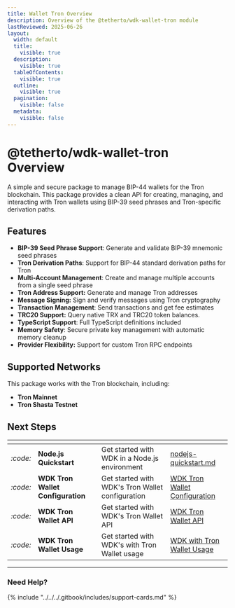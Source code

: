```yaml
---
title: Wallet Tron Overview
description: Overview of the @tetherto/wdk-wallet-tron module
lastReviewed: 2025-06-26
layout:
  width: default
  title:
    visible: true
  description:
    visible: true
  tableOfContents:
    visible: true
  outline:
    visible: true
  pagination:
    visible: false
  metadata:
    visible: false
---
```


# @tetherto/wdk-wallet-tron Overview

A simple and secure package to manage BIP-44 wallets for the Tron blockchain. This package provides a clean API for creating, managing, and interacting with Tron wallets using BIP-39 seed phrases and Tron-specific derivation paths.

## Features

- **BIP-39 Seed Phrase Support**: Generate and validate BIP-39 mnemonic seed phrases
- **Tron Derivation Paths**: Support for BIP-44 standard derivation paths for Tron
- **Multi-Account Management**: Create and manage multiple accounts from a single seed phrase
- **Tron Address Support:** Generate and manage Tron addresses
- **Message Signing:** Sign and verify messages using Tron cryptography
- **Transaction Management**: Send transactions and get fee estimates
- **TRC20 Support:** Query native TRX and TRC20 token balances.
- **TypeScript Support**: Full TypeScript definitions included
- **Memory Safety**: Secure private key management with automatic memory cleanup
- **Provider Flexibility:** Support for custom Tron RPC endpoints

## Supported Networks

This package works with the Tron blockchain, including:

- **Tron Mainnet**
- **Tron Shasta Testnet**

## Next Steps

<table data-card-size="large" data-view="cards">
	<thead>
		<tr>
			<th></th>
			<th></th>
			<th></th>
			<th data-hidden data-card-target data-type="content-ref"></th>
		</tr>
	</thead>
	<tbody>
		<tr>
			<td>
				<i class="fa-code">:code:</i>
			</td>
			<td>
				<strong>Node.js Quickstart</strong>
			</td>
			<td>Get started with WDK in a Node.js environment</td>
			<td>
				<a href="../../../start-building/nodejs-bare-quickstart.md">nodejs-quickstart.md</a>
			</td>
		</tr>
        <tr>
			<td>
				<i class="fa-code">:code:</i>
			</td>
			<td>
				<strong>WDK Tron Wallet Configuration</strong>
			</td>
			<td>Get started with WDK's Tron Wallet configuration</td>
			<td>
				<a href="./configuration.md">WDK Tron Wallet Configuration</a>
			</td>
		</tr>
        <tr>
			<td>
				<i class="fa-code">:code:</i>
			</td>
			<td>
				<strong>WDK Tron Wallet API</strong>
			</td>
			<td>Get started with WDK's Tron Wallet API</td>
			<td>
				<a href="./api-reference.md">WDK Tron Wallet API</a>
			</td>
		</tr>
        <tr>
			<td>
				<i class="fa-code">:code:</i>
			</td>
			<td>
				<strong>WDK Tron Wallet Usage</strong>
			</td>
			<td>Get started with WDK's with Tron Wallet usage</td>
			<td>
				<a href="./usage.md">WDK with Tron Wallet Usage</a>
			</td>
		</tr>
	</tbody>
</table>

***

### Need Help?

{% include "../../../.gitbook/includes/support-cards.md" %}
